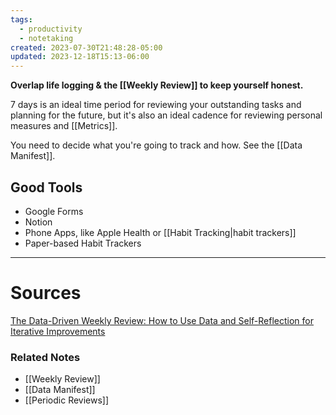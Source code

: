 ```yaml
---
tags:
  - productivity
  - notetaking
created: 2023-07-30T21:48:28-05:00
updated: 2023-12-18T15:13-06:00
---
```

**Overlap life logging & the [[Weekly Review]] to keep yourself honest.**

7 days is an ideal time period for reviewing your outstanding tasks and planning for the future, but it's also an ideal cadence for reviewing personal measures and [[Metrics]].

You need to decide what you're going to track and how. See the [[Data Manifest]].

## Good Tools

- Google Forms
- Notion
- Phone Apps, like Apple Health or [[Habit Tracking|habit trackers]]
- Paper-based Habit Trackers

---

# Sources

[The Data-Driven Weekly Review: How to Use Data and Self-Reflection for Iterative Improvements](http://www.markwk.com/data-driven-weekly-review.html)

### Related Notes
- [[Weekly Review]]
- [[Data Manifest]]
- [[Periodic Reviews]]